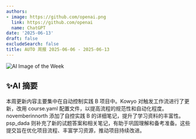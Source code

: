 ```yaml
---
authors:
- image: https://github.com/openai.png
  link: https://github.com/openai
  name: ChatGPT
date: '2025-06-13'
draft: false
excludeSearch: false
title: AUTO 周报 2025-06-06 - 2025-06-13
---
```


![AI Image of the Week](https://static.hoa.moe/news/weekly/weekly-2025-06-06/generated_image_cropped.png)

## ✨AI 摘要

本周更新内容主要集中在自动控制实践 B 项目中。Kowyo 对触发工作流进行了更新，改用 course.yaml 配置文件，以提高流程的规范性和自动化程度。novemberinnorth 添加了自控实践 B 的详细笔记，提升了学习资料的丰富性。psp_dada 则补充了新的试题答案和相关笔记，有助于巩固理解和备考准备。这些提交旨在优化项目流程、丰富学习资源，推动项目持续改进。

